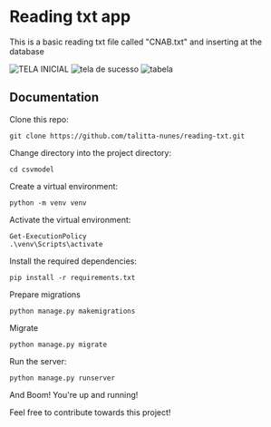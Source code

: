 # Reading txt app

This is a basic reading txt file called "CNAB.txt" and inserting at the database


![TELA INICIAL](https://github.com/talitta-nunes/reading-txt/assets/70520439/49f6ec0b-c81c-4464-85e3-5f450f08117d)
![tela de sucesso](https://github.com/talitta-nunes/reading-txt/assets/70520439/8cb06042-13df-42f4-b05f-98ebb5a42613)
![tabela](https://github.com/talitta-nunes/reading-txt/assets/70520439/b07e1547-709b-4636-aa29-68cf9aef7b11)

## Documentation

Clone this repo:
```
git clone https://github.com/talitta-nunes/reading-txt.git
```
Change directory into the project directory:
```
cd csvmodel
```
Create a virtual environment:
```
python -m venv venv
```
Activate the virtual environment:
```
Get-ExecutionPolicy
.\venv\Scripts\activate  
```
Install the required dependencies:
```
pip install -r requirements.txt
```
Prepare migrations
```
python manage.py makemigrations
```
Migrate
```
python manage.py migrate
```
Run the server:
```
python manage.py runserver
```
And Boom! You're up and running!

Feel free to contribute towards this project!
